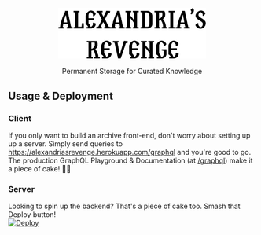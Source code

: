 <p align="center"><a href="https://alexandriasrevenge.herokuapp.com/" target="_blank" rel="noopener noreferrer"><img width="300" src="docs/logo.svg" alt="Alexandria's Revenge Logo"></a></p>
<p align="center">
Permanent Storage for Curated Knowledge
</p>

## Usage & Deployment
### Client 
If you only want to build an archive front-end, don't worry about setting up up a server. Simply send queries to https://alexandriasrevenge.herokuapp.com/graphql and you're good to go. <br> The production GraphQL Playground & Documentation (at [/graphql](https://alexandriasrevenge.herokuapp.com/graphql)) make it a piece of cake! 🎂🍰


### Server 
Looking to spin up the backend? That's a piece of cake too. Smash that Deploy button! <br>
[![Deploy](https://www.herokucdn.com/deploy/button.svg)](https://heroku.com/deploy)
